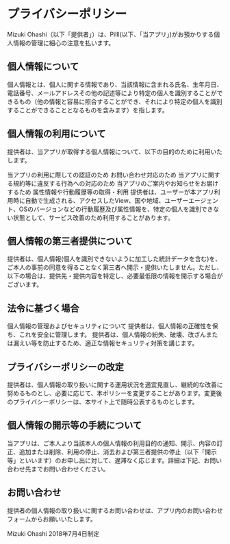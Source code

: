 # プライバシーポリシー
Mizuki Ohashi（以下「提供者」）は、Pilll(以下、「当アプリ」)がお預かりする個人情報の管理に細心の注意を払います。

## 個人情報について
個人情報とは、個人に関する情報であり、当該情報に含まれる氏名、生年月日、電話番号、メールアドレスその他の記述等により特定の個人を識別することができるもの（他の情報と容易に照合することができ、それにより特定の個人を識別することができることとなるものを含みます）を指します。

## 個人情報の利用について
提供者は、当アプリが取得する個人情報について、以下の目的のために利用いたします。

当アプリの利用に際しての認証のため
お問い合わせ対応のため
当アプリに関する規約等に違反する行為への対応のため
当アプリのご案内やお知らせをお届けするため
属性情報や行動履歴等の取得・利用
提供者は、ユーザーが本アプリ利用時に自動で生成される、アクセスしたView、国や地域、ユーザーエージェント、OSのバージョンなどの行動履歴及び属性情報を、特定の個人を識別できない状態として、サービス改善のため利用することがあります。

## 個人情報の第三者提供について
提供者は、個人情報(個人を識別できないように加工した統計データを含む)を、ご本人の事前の同意を得ることなく第三者へ開示・提供いたしません。ただし、以下の場合は、提供先・提供内容を特定し、必要最低限の情報を開示する場合がございます。

## 法令に基づく場合
個人情報の管理およびセキュリティについて
提供者は、個人情報の正確性を保ち、これを安全に管理します。 提供者は、個人情報の紛失、破壊、改ざんまたは漏えい等を防止するため、適正な情報セキュリティ対策を講じます。

## プライバシーポリシーの改定
提供者は、個人情報の取り扱いに関する運用状況を適宜見直し、継続的な改善に努めるものとし、必要に応じて、本ポリシーを変更することがあります。変更後のプライバシーポリシーは、本サイト上で随時公表するものとします。

## 個人情報の開示等の手続について
当アプリは、ご本人より当該本人の個人情報の利用目的の通知、開示、内容の訂正、追加または削除、利用の停止、消去および第三者提供の停止（以下「開示等」といいます）のお申し出に対して、遅滞なく応じます。詳細は下記、お問い合わせ先までお問い合わせください。

## お問い合わせ
提供者の個人情報の取り扱いに関するお問い合わせは、アプリ内のお問い合わせフォームからお願いいたします。

Mizuki Ohashi
2018年7月4日制定